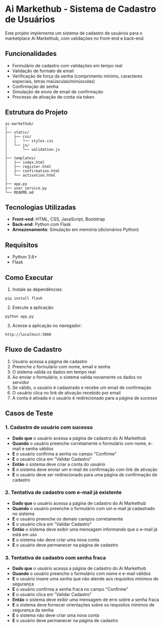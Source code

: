 # Ai Markethub - Sistema de Cadastro de Usuários

Este projeto implementa um sistema de cadastro de usuários para o marketplace Ai Markethub, com validações no front-end e back-end.

## Funcionalidades

- Formulário de cadastro com validações em tempo real
- Validação de formato de email
- Verificação de força da senha (comprimento mínimo, caracteres especiais, letras maiúsculas/minúsculas)
- Confirmação de senha
- Simulação de envio de email de confirmação
- Processo de ativação de conta via token

## Estrutura do Projeto

```
ai-markethub/
│
├── static/
│   ├── css/
│   │   └── styles.css
│   └── js/
│       └── validation.js
│
├── templates/
│   ├── index.html
│   ├── register.html
│   ├── confirmation.html
│   └── activation.html
│
├── app.py
├── user_service.py
└── README.md
```

## Tecnologias Utilizadas

- **Front-end**: HTML, CSS, JavaScript, Bootstrap
- **Back-end**: Python com Flask
- **Armazenamento**: Simulação em memória (dicionários Python)

## Requisitos

- Python 3.6+
- Flask

## Como Executar

1. Instale as dependências:
```
pip install flask
```

2. Execute a aplicação:
```
python app.py
```

3. Acesse a aplicação no navegador:
```
http://localhost:5000
```

## Fluxo de Cadastro

1. Usuário acessa a página de cadastro
2. Preenche o formulário com nome, email e senha
3. O sistema valida os dados em tempo real
4. Ao enviar o formulário, o sistema valida novamente os dados no servidor
5. Se válido, o usuário é cadastrado e recebe um email de confirmação
6. O usuário clica no link de ativação recebido por email
7. A conta é ativada e o usuário é redirecionado para a página de sucesso

## Casos de Teste

### 1. Cadastro de usuário com sucesso

- **Dado que** o usuário acessa a página de cadastro do Ai Markethub
- **Quando** o usuário preenche corretamente o formulário com nome, e-mail e senha válidos
- **E** o usuário confirma a senha no campo "Confirme"
- **E** o usuário clica em "Validar Cadastro"
- **Então** o sistema deve criar a conta do usuário
- **E** o sistema deve enviar um e-mail de confirmação com link de ativação
- **E** o usuário deve ser redirecionado para uma página de confirmação de cadastro

### 2. Tentativa de cadastro com e-mail já existente

- **Dado que** o usuário acessa a página de cadastro do Ai Markethub
- **Quando** o usuário preenche o formulário com um e-mail já cadastrado no sistema
- **E** o usuário preenche os demais campos corretamente
- **E** o usuário clica em "Validar Cadastro"
- **Então** o sistema deve exibir uma mensagem informando que o e-mail já está em uso
- **E** o sistema não deve criar uma nova conta
- **E** o usuário deve permanecer na página de cadastro

### 3. Tentativa de cadastro com senha fraca

- **Dado que** o usuário acessa a página de cadastro do Ai Markethub
- **Quando** o usuário preenche o formulário com nome e e-mail válidos
- **E** o usuário insere uma senha que não atende aos requisitos mínimos de segurança
- **E** o usuário confirma a senha fraca no campo "Confirme"
- **E** o usuário clica em "Validar Cadastro"
- **Então** o sistema deve exibir uma mensagem de erro sobre a senha fraca
- **E** o sistema deve fornecer orientações sobre os requisitos mínimos de segurança da senha
- **E** o sistema não deve criar uma nova conta
- **E** o usuário deve permanecer na página de cadastro
